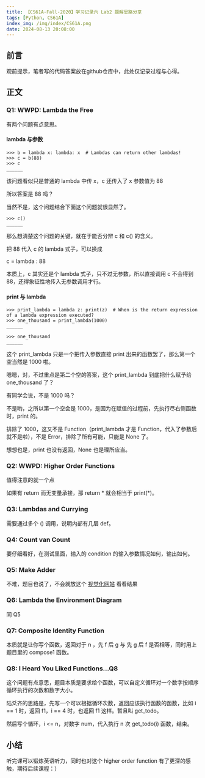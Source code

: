 ```yaml
---
title: 【CS61A-Fall-2020】学习记录六 Lab2 题解思路分享
tags: [Python, CS61A]
index_img: /img/index/CS61A.png
date: 2024-08-13 20:08:00
---
```

## 前言
观前提示，笔者写的代码答案放在github仓库中，此处仅记录过程与心得。

## 正文
### Q1: WWPD: Lambda the Free

有两个问题有点意思。

#### lambda 与参数
```
>>> b = lambda x: lambda: x  # Lambdas can return other lambdas!
>>> c = b(88)
>>> c
______
```
该问题看似只是普通的 lambda 中传 x，c 还传入了 x 参数值为 88

所以答案是 88 吗？

当然不是，这个问题结合下面这个问题就很显然了。
```
>>> c()
______
```
那么想清楚这个问题的关键，就在于能否分辨 c 和 c() 的含义。

把 88 代入 c 的 lambda 式子，可以换成

c = lambda : 88

本质上，c 其实还是个 lambda 式子，只不过无参数，所以直接调用 c 不会得到 88，还得象征性地传入无参数调用才行。

#### print 与 lambda
```
>>> print_lambda = lambda z: print(z)  # When is the return expression of a lambda expression executed?
>>> one_thousand = print_lambda(1000)
______

>>> one_thousand
______
```

这个 print_lambda 只是一个把传入参数直接 print 出来的函数罢了，那么第一个空当然是 1000 啦。

嗯嗯，对，不过重点是第二个空的答案，这个 print_lambda 到底把什么赋予给 one_thousand 了？

有同学会说，不是 1000 吗？

不是哟，之所以第一个空会是 1000，是因为在赋值的过程前，先执行尽右侧函数时，print 的。

排除了 1000，这又不是 Function（print_lambda 才是 Function，代入了参数后就不是啦），不是 Error，排除了所有可能，只能是 None 了。

想想也是，print 也没有返回，None 也是理所应当。

### Q2: WWPD: Higher Order Functions
值得注意的就一个点

如果有 return 而无变量承接，那 return * 就会相当于 print(*)。

### Q3: Lambdas and Currying
需要通过多个 () 调用，说明内部有几层 def。

### Q4: Count van Count
要仔细看好，在测试里面，输入的 condition 的输入参数情况如何，输出如何。

### Q5: Make Adder
不难，题目也说了，不会就放这个 [视觉化网站](https://pythontutor.com/cp/composingprograms.html#mode=edit) 看看结果

### Q6: Lambda the Environment Diagram
同 Q5

### Q7: Composite Identity Function
本质就是让你写个函数，返回对于 n ，先 f 后 g 与 先 g 后 f 是否相等，同时用上题目里的 compose1 函数。

### Q8: I Heard You Liked Functions...Q8
这个问题有点意思，题目本质是要求给个函数，可以自定义循环对一个数字按顺序循环执行的次数和数字大小。

陆爻齐的思路是，先写一个可以根据循环次数，返回应该执行函数的函数，比如 i == 1 时，返回 f1，i == 4 时，也返回 f1 这样。暂且叫 get_todo。

然后写个循环，i <= n，对数字 num，代入执行 n 次 get_todo(i) 函数，结束。

## 小结
听完课可以锻炼英语听力，同时也对这个 higher order function 有了更深的感触，期待后续课程：）